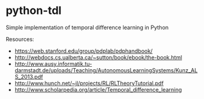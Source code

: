 # python-tdl
Simple implementation of temporal difference learning in Python

Resources:
- https://web.stanford.edu/group/pdplab/pdphandbook/
- http://webdocs.cs.ualberta.ca/~sutton/book/ebook/the-book.html
- http://www.ausy.informatik.tu-darmstadt.de/uploads/Teaching/AutonomousLearningSystems/Kunz_ALS_2013.pdf
- http://www.hunch.net/~jl/projects/RL/RLTheoryTutorial.pdf
- http://www.scholarpedia.org/article/Temporal_difference_learning

